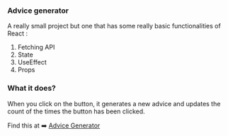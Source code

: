 ### Advice generator

A really small project but one that has some really basic functionalities of React :

1. Fetching API
2. State
3. UseEffect
4. Props

### What it does?

When you click on the button, it generates a new advice and updates the count of the times the button has been clicked.

Find this at ➡️ [Advice Generator](https://codesandbox.io/s/boring-visvesvaraya-k7vb5l?file=/src/App.js)
